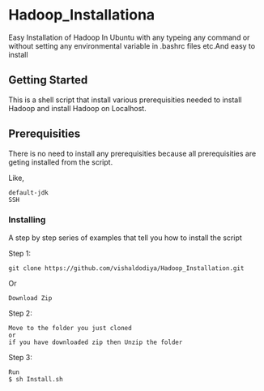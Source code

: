 # Hadoop_Installationa

Easy Installation of Hadoop In Ubuntu with any typeing any command or without setting any environmental variable in .bashrc files etc.And easy to install

## Getting Started

This is a shell script that install various prerequisities needed to install Hadoop and install Hadoop on Localhost.

## Prerequisities

There is no need to install any prerequisities because all prerequisities are geting installed from the script.

Like,
```
default-jdk
SSH
```
### Installing

A step by step series of examples that tell you how to install the script

Step 1:
```
git clone https://github.com/vishaldodiya/Hadoop_Installation.git
```
Or

```
Download Zip
```

Step 2: 
```
Move to the folder you just cloned
or 
if you have downloaded zip then Unzip the folder

```

Step 3:
```
Run
$ sh Install.sh

```
